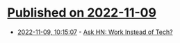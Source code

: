 # [Published on 2022-11-09](index.md)

* [2022-11-09, 10:15:07](https://news.ycombinator.com/item?id=33529465) - [Ask HN: Work Instead of Tech?](https://news.ycombinator.com/item?id=33529465)
